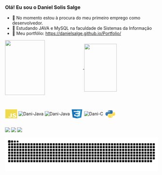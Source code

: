 ### Olá! Eu sou o Daniel Solis Salge

- 🔭 No momento estou à procura do meu primeiro emprego como desenvolvedor.
- 🌱 Estudando JAVA e MySQL na faculdade de Sistemas da Informação
- 🏬 Meu portfólio: https://danielsalge.github.io/Portfolio/
<div>
  <a href="https://github.com/DanielSalge/github-readme-stats">
    <img align="center" height="180em" width="51%" src="https://github-readme-stats-sigma-five.vercel.app/api?username=DanielSalge&show_icons=true&theme=dark&hide=contribs,issues" />
  </a>
 
<a href="https://github.com/DanielSalge/convoychat">
    <img align="center" height="157em" width="46%" src="https://github-readme-stats-sigma-five.vercel.app/api/top-langs/?username=DanielSalge&layout=compact&langs_count-168&theme=dark" />
 </a> 
  
</div>

##

<div style="display: inline_block"><br>
  <img align="center" alt="Dani-Js" height="30" width="40" src="https://raw.githubusercontent.com/devicons/devicon/master/icons/javascript/javascript-plain.svg">
  <img align="center" alt="Dani-Java" height="30" width="40" src="https://cdn.jsdelivr.net/gh/devicons/devicon/icons/java/java-original.svg">
  <img align="center" alt="Dani-Java" height="30" width="40" src="https://cdn.jsdelivr.net/gh/devicons/devicon/icons/html5/html5-original.svg">
  <img align="center" alt="Dani-CSS" height="30" width="40" src="https://raw.githubusercontent.com/devicons/devicon/master/icons/css3/css3-original.svg">
  <img align="center" alt="Dani-C" height="30" width="40" src="https://cdn.jsdelivr.net/gh/devicons/devicon/icons/c/c-original.svg">
  <img align="center" alt="Dani-Python" height="30" width="40" src="https://raw.githubusercontent.com/devicons/devicon/master/icons/python/python-original.svg">
</div>

##

<div> 
  <a href="https://www.instagram.com/danisolsalge/" target="_blank"><img src="https://img.shields.io/badge/-Instagram-%23E4405F?style=for-the-badge&logo=instagram&logoColor=white" target="_blank"></a> 
  <a href = "mailto:danisalgedevi@gmail.com"><img src="https://img.shields.io/badge/-Gmail-%23333?style=for-the-badge&logo=gmail&logoColor=white" target="_blank"></a>
  <a href="https://www.linkedin.com/in/danielsalge/" target="_blank"><img src="https://img.shields.io/badge/-LinkedIn-%230077B5?style=for-the-badge&logo=linkedin&logoColor=white" target="_blank"></a> 
</div>

![Snake animation](https://github.com/DanielSalge/DanielSalge/blob/output/github-contribution-grid-snake.svg)
